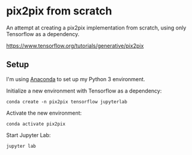 # pix2pix from scratch

An attempt at creating a pix2pix implementation from scratch, using only Tensorflow as a dependency.

https://www.tensorflow.org/tutorials/generative/pix2pix

## Setup

I'm using [Anaconda](https://www.anaconda.com/) to set up my Python 3 environment.

Initialize a new environment with Tensorflow as a dependency:

```
conda create -n pix2pix tensorflow jupyterlab
```

Activate the new environment:

```
conda activate pix2pix

```

Start Jupyter Lab:

```
jupyter lab
```
